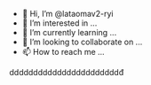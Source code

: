 - 👋 Hi, I’m @lataomav2-ryi
- 👀 I’m interested in ...
- 🌱 I’m currently learning ...
- 💞️ I’m looking to collaborate on ...
- 📫 How to reach me ...

<!---
lataomav2-ryi/lataomav2-ryi is a ✨ special ✨ repository because its `README.md` (this file) appears on your GitHub profile.
You can click the Preview link to take a look at your changes.
--->dddddddddddddddddddddddđ
